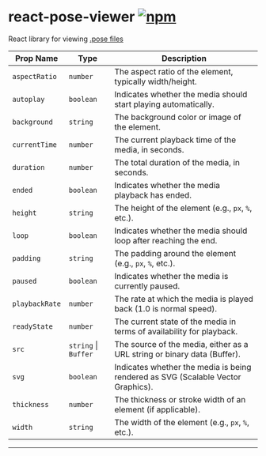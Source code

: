 # react-pose-viewer [![npm](https://img.shields.io/npm/v/react-pose-viewer.svg)](http://npm.im/react-pose-viewer)

React library for viewing [.pose files](https://github.com/sign-language-processing/pose) 

| Prop Name      | Type              | Description                                                                 |
|----------------|-------------------|-----------------------------------------------------------------------------|
| `aspectRatio`  | `number`          | The aspect ratio of the element, typically width/height.                     |
| `autoplay`     | `boolean`         | Indicates whether the media should start playing automatically.              |
| `background`   | `string`          | The background color or image of the element.                                |
| `currentTime`  | `number`          | The current playback time of the media, in seconds.                          |
| `duration`     | `number`          | The total duration of the media, in seconds.                                 |
| `ended`        | `boolean`         | Indicates whether the media playback has ended.                              |
| `height`       | `string`          | The height of the element (e.g., `px`, `%`, etc.).                           |
| `loop`         | `boolean`         | Indicates whether the media should loop after reaching the end.              |
| `padding`      | `string`          | The padding around the element (e.g., `px`, `%`, etc.).                      |
| `paused`       | `boolean`         | Indicates whether the media is currently paused.                             |
| `playbackRate` | `number`          | The rate at which the media is played back (1.0 is normal speed).            |
| `readyState`   | `number`          | The current state of the media in terms of availability for playback.        |
| `src`          | `string` \| `Buffer` | The source of the media, either as a URL string or binary data (Buffer).    |
| `svg`          | `boolean`         | Indicates whether the media is being rendered as SVG (Scalable Vector Graphics). |
| `thickness`    | `number`          | The thickness or stroke width of an element (if applicable).                 |
| `width`        | `string`          | The width of the element (e.g., `px`, `%`, etc.).                            |

---
